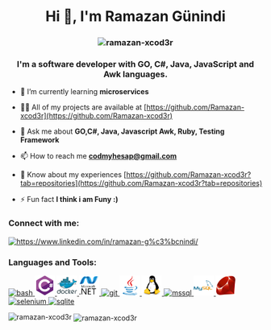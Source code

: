 <h1 align="center">Hi 👋, I'm Ramazan Günindi</h1>
            <h3 align="center"><img align="center" src="https://komarev.com/ghpvc/?username=Ramazan-xcod3r&color=green" alt="ramazan-xcod3r" /> </h3>

<h3 align="center">I'm a software developer with GO, C#, Java, JavaScript and Awk languages.</h3>

- 🌱 I’m currently learning **microservices**

- 👨‍💻 All of my projects are available at [https://github.com/Ramazan-xcod3r](https://github.com/Ramazan-xcod3r)

- 💬 Ask me about **GO,C#, Java, Javascript Awk, Ruby, Testing Framework**

- 📫 How to reach me **codmyhesap@gmail.com**

- 📄 Know about my experiences [https://github.com/Ramazan-xcod3r?tab=repositories](https://github.com/Ramazan-xcod3r?tab=repositories)

- ⚡ Fun fact **I think i am Funy :)**

<h3 align="left">Connect with me:</h3>
<p align="left">
<a href="https://www.linkedin.com/in/ramazan-g%c3%bcnindi/" target="blank"><img align="center" src="https://raw.githubusercontent.com/rahuldkjain/github-profile-readme-generator/master/src/images/icons/Social/linked-in-alt.svg" alt="https://www.linkedin.com/in/ramazan-g%c3%bcnindi/" height="30" width="40" /></a>
</p>

<h3 align="left">Languages and Tools:</h3>
<p align="left"> <a href="https://www.gnu.org/software/bash/" target="_blank" rel="noreferrer"> <img src="https://www.vectorlogo.zone/logos/gnu_bash/gnu_bash-icon.svg" alt="bash" width="40" height="40"/> </a> <a href="https://www.w3schools.com/cs/" target="_blank" rel="noreferrer"> <img src="https://raw.githubusercontent.com/devicons/devicon/master/icons/csharp/csharp-original.svg" alt="csharp" width="40" height="40"/> </a> <a href="https://www.docker.com/" target="_blank" rel="noreferrer"> <img src="https://raw.githubusercontent.com/devicons/devicon/master/icons/docker/docker-original-wordmark.svg" alt="docker" width="40" height="40"/> </a> <a href="https://dotnet.microsoft.com/" target="_blank" rel="noreferrer"> <img src="https://raw.githubusercontent.com/devicons/devicon/master/icons/dot-net/dot-net-original-wordmark.svg" alt="dotnet" width="40" height="40"/> </a> <a href="https://git-scm.com/" target="_blank" rel="noreferrer"> <img src="https://www.vectorlogo.zone/logos/git-scm/git-scm-icon.svg" alt="git" width="40" height="40"/> </a> <a href="https://www.java.com" target="_blank" rel="noreferrer"> <img src="https://raw.githubusercontent.com/devicons/devicon/master/icons/java/java-original.svg" alt="java" width="40" height="40"/> </a> <a href="https://www.linux.org/" target="_blank" rel="noreferrer"> <img src="https://raw.githubusercontent.com/devicons/devicon/master/icons/linux/linux-original.svg" alt="linux" width="40" height="40"/> </a> <a href="https://www.microsoft.com/en-us/sql-server" target="_blank" rel="noreferrer"> <img src="https://www.svgrepo.com/show/303229/microsoft-sql-server-logo.svg" alt="mssql" width="40" height="40"/> </a> <a href="https://www.mysql.com/" target="_blank" rel="noreferrer"> <img src="https://raw.githubusercontent.com/devicons/devicon/master/icons/mysql/mysql-original-wordmark.svg" alt="mysql" width="40" height="40"/> </a> <a href="https://www.ruby-lang.org/en/" target="_blank" rel="noreferrer"> <img src="https://raw.githubusercontent.com/devicons/devicon/master/icons/ruby/ruby-original.svg" alt="ruby" width="40" height="40"/> </a> <a href="https://www.selenium.dev" target="_blank" rel="noreferrer"> <img src="https://raw.githubusercontent.com/detain/svg-logos/780f25886640cef088af994181646db2f6b1a3f8/svg/selenium-logo.svg" alt="selenium" width="40" height="40"/> </a> <a href="https://www.sqlite.org/" target="_blank" rel="noreferrer"> <img src="https://www.vectorlogo.zone/logos/sqlite/sqlite-icon.svg" alt="sqlite" width="40" height="40"/> </a> </p>

<p><img align="left" src="https://github-readme-stats.vercel.app/api/top-langs?username=ramazan-xcod3r&show_icons=true&locale=en&layout=compact" alt="ramazan-xcod3r" /></p>

<p>&nbsp;<img align="center" src="https://github-readme-stats.vercel.app/api?username=ramazan-xcod3r&show_icons=true&locale=en" alt="ramazan-xcod3r" /></p>
